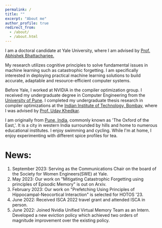 ```yaml
---
permalink: /
title: ""
excerpt: "About me"
author_profile: true
redirect_from: 
  - /about/
  - /about.html
---
```


I am a doctoral candidate at Yale University, where I am advised by [Prof. Abhishek Bhattacharjee.](https://www.cs.yale.edu/homes/abhishek/)

My research utilizes cognitive principles to solve fundamental issues in machine learning such as catastrophic forgetting.
I am specifically interested in deploying practical machine learning solutions to build accurate, adaptable and resource-efficient computer systems. 

Before Yale, I worked at NVIDIA in the compiler optimization group. 
I received my undergraduate degree in Computer Engineering from the [University of Pune](http://www.unipune.ac.in/). I completed my undergraduate thesis research in compiler optimizations at 
the [Indian Institute of Technology, Bombay](https://www.iitb.ac.in/), where I was advised by [Prof. Uday Khedkar](https://www.cse.iitb.ac.in/~uday/).

I am originally from [Pune, India](https://pune.gov.in/), commonly known as 'The Oxford of the East,'. It is a city in western India surrounded by hills and home to numerous educational institutes. 
I enjoy swimming and cycling. While I'm at home, I enjoy experimenting with different spice profiles for tea.


News:
======
1.  September 2023: Serving as the Communications Chair on the board of the Society for Women Engineers(SWE) at Yale.
2.  May 2023: Our work on "Mitigating Catastrophic Forgetting using principles of Episodic Memory" is out on Arxiv.
3.  February 2023: Our work on "Prefetching Using Principles of Hippocampal-Neocortical Interaction" is selected for HOTOS '23.
4.  June 2022: Received ISCA 2022 travel grant and attended ISCA in person.
5.  June 2022: Joined Nvidia Unified Virtual Memory Team as an Intern. Developed a new eviction policy which achieved two orders of magnitude improvement over the existing policy.
